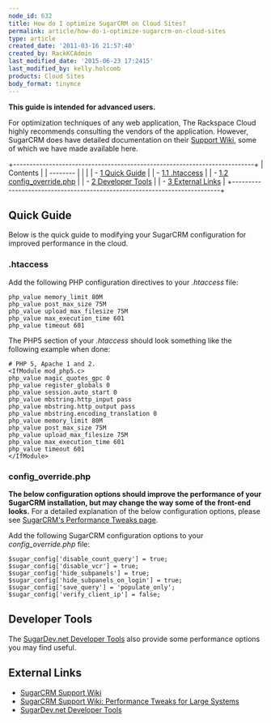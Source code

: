 ```yaml
---
node_id: 632
title: How do I optimize SugarCRM on Cloud Sites?
permalink: article/how-do-i-optimize-sugarcrm-on-cloud-sites
type: article
created_date: '2011-03-16 21:57:40'
created_by: RackKCAdmin
last_modified_date: '2015-06-23 17:2415'
last_modified_by: kelly.holcomb
products: Cloud Sites
body_format: tinymce
---
```


**This guide is intended for advanced users.**

For optimization techniques of any web application, The Rackspace Cloud
highly recommends consulting the vendors of the application. However,
SugarCRM does have detailed documentation on their [Support
Wiki](http://www.sugarcrm.com/kb/index.php?title=Sugar_Support_Wiki "http://www.sugarcrm.com/kb/index.php?title=Sugar_Support_Wiki"),
some of which we have made available here.

+--------------------------------------------------------------------------+
| Contents                                                                 |
| --------                                                                 |
|                                                                          |
| -   [1 Quick Guide](#Quick_Guide)                                        |
|     -   [1.1 .htaccess](#htaccess)                                       |
|     -   [1.2 config\_override.php](#config_overridephp)                  |
| -   [2 Developer Tools](#Developer_Tools)                                |
| -   [3 External Links](#External_Links)                                  |
+--------------------------------------------------------------------------+

Quick Guide
-----------

Below is the quick guide to modifying your SugarCRM configuration for
improved performance in the cloud.

### .htaccess

Add the following PHP configuration directives to your *.htaccess* file:

    php_value memory_limit 80M
    php_value post_max_size 75M
    php_value upload_max_filesize 75M
    php_value max_execution_time 601
    php_value timeout 601

The PHP5 section of your *.htaccess* should look something like the
following example when done:

    # PHP 5, Apache 1 and 2.
    <IfModule mod_php5.c>
    php_value magic_quotes_gpc 0
    php_value register_globals 0
    php_value session.auto_start 0
    php_value mbstring.http_input pass
    php_value mbstring.http_output pass
    php_value mbstring.encoding_translation 0
    php_value memory_limit 80M
    php_value post_max_size 75M
    php_value upload_max_filesize 75M
    php_value max_execution_time 601
    php_value timeout 601
    </IfModule>

### config\_override.php

**The below configuration options should improve the performance of your
SugarCRM installation, but may change the way some of the front-end
looks.** For a detailed explanation of the below configuration options,
please see [SugarCRM's Performance Tweaks
page](http://www.sugarcrm.com/wiki/index.php?title=Performance_Tweaks_for_Large_Systems "http://www.sugarcrm.com/wiki/index.php?title=Performance_Tweaks_for_Large_Systems").

Add the following SugarCRM configuration options to your
*config\_override.php* file:

    $sugar_config['disable_count_query'] = true;
    $sugar_config['disable_vcr'] = true;
    $sugar_config['hide_subpanels'] = true;
    $sugar_config['hide_subpanels_on_login'] = true;
    $sugar_config['save_query'] = 'populate_only';
    $sugar_config['verify_client_ip'] = false;

Developer Tools
---------------

The [SugarDev.net Developer
Tools](http://www.sugarforge.org/projects/sugardevtools/ "http://www.sugarforge.org/projects/sugardevtools/")
also provide some performance options you may find useful.

External Links
--------------

-   [SugarCRM Support
    Wiki](http://www.sugarcrm.com/wiki/index.php?title=Sugar_Support_Wiki "http://www.sugarcrm.com/wiki/index.php?title=Sugar_Support_Wiki")
-   [SugarCRM Support Wiki: Performance Tweaks for Large
    Systems](http://www.sugarcrm.com/kb/index.php?title=Performance_Tweaks_for_Large_Systems "http://www.sugarcrm.com/kb/index.php?title=Performance_Tweaks_for_Large_Systems")
-   [SugarDev.net Developer
    Tools](http://www.sugarforge.org/projects/sugardevtools/ "http://www.sugarforge.org/projects/sugardevtools/")


